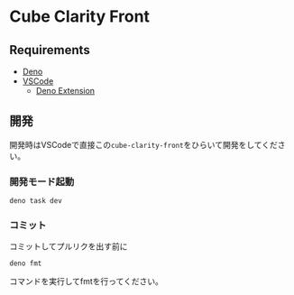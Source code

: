 # Cube Clarity Front

## Requirements

- [Deno](https://deno.com/)
- [VSCode](https://code.visualstudio.com/)
  - [Deno Extension](https://marketplace.visualstudio.com/items?itemName=denoland.vscode-deno)

## 開発

開発時はVSCodeで直接この`cube-clarity-front`をひらいて開発をしてください。

### 開発モード起動

```shell
deno task dev
```

### コミット

コミットしてプルリクを出す前に

```shell
deno fmt
```

コマンドを実行してfmtを行ってください。
